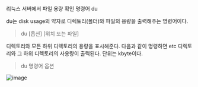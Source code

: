 리눅스 서버에서 파일 용량 확인 명령어 du

du는 disk usage의 약자로 디렉토리(폴더)와 파일의 용량을 출력해주는 명령어이다.

>du [옵션] [위치 또는 파일]

디렉토리와 모든 하위 디렉토리의 용량을 표시해준다.
다음과 같이 명령하면 etc 디렉토리와 그 하위 디렉토리의 사용량이 출력된다. 단위는 kbyte이다.

>du 명령어 옵션

![image](https://user-images.githubusercontent.com/79016263/195632180-22826f72-c269-450d-9628-2879c048ec12.png)
